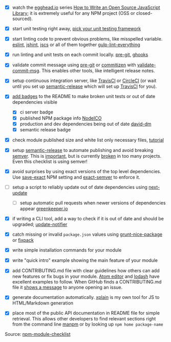 - [x] watch the [egghead.io][egghead] series [How to Write an Open Source JavaScript Library][egghead series];
it is extremely useful for any NPM project (OSS or closed-sourced).

- [x] start unit testing right away, [pick your unit testing framework][pick testing framework]

- [x] start linting code to prevent obvious problems, like misspelled variable.
[eslint][eslint], [jshint][jshint], [jscs][jscs] or all of them together
[gulp-lint-everything][gulp-lint-everything]

- [x] run linting and unit tests on each commit locally. [pre-git][pre-git], [ghooks][ghooks]

- [x] validate commit message using [pre-git][pre-git] or [commitizen][commitizen] with [validate-commit-msg][validate-commit-msg]. This
enables other tools, like intelligent release notes.

<!--- [ ] show the project's GitHub open issues on demand or on commit using [git-issues][git-issues]-->

- [x] setup continuous integration server, like [TravisCI][travis] or [CircleCI][circle] (or wait until you set up [semantic-release][semantic-release] which will set up [TravisCI][travis] for you).

- [x] [add badges][badges] to the README to make broken unit tests or out of date dependencies visible
  - [x] ci server badge
  - [x] published NPM package info [NodeICO][nodeico]
  - [x] production and dev dependencies being out of date [david-dm][david-dm]
  - [x] semantic release badge

- [x] check module published size and white list only necessary files, [tutorial][module size]

- [x] setup [semantic-release][semantic-release] to automate publishing
and avoid breaking [semver][semver]. This is [important][semver important],
but is currently [broken][broken semver] in too many projects. Even this checklist is using semver!

- [x] avoid surprises by using exact versions of the top level dependencies.
Use [save-exact][save-exact] NPM setting and [exact-semver][exact-semver] to enforce it.

- [ ] setup a script to reliably update out of date dependencies using [next-update][next-update install]
  - [ ] setup automatic pull requests when newer versions of dependencies appear [greenkeeper.io][greenkeeper]

- [x] if writing a CLI tool, add a way to check if it is out of date and should be upgraded;
[update-notifier][update-notifier]

- [x] catch missing or invalid `package.json` values using [grunt-nice-package][grunt-nice-package]
or [fixpack][fixpack]

- [x] write simple installation commands for your module

- [x] write "quick intro" example showing the main feature of your module

- [x] add CONTRIBUTING.md file with clear guidelines how others can add new features or fix bugs
in your module. [Atom editor][atom] and [lodash][lodash] have excellent examples to follow.
When GitHub finds a CONTRIBUTING.md file it [shows a message][contributing] to anyone opening an issue.

- [x] generate documentation automatically. [xplain][xplain] is my own tool for JS to HTML/Markdown
generation

- [x] place most of the public API documentation in README file for simple retrieval.
This allows other developers to find relevant sections right from the command line [manpm][manpm]
or by looking up `npm home package-name`

[egghead]: https://egghead.io
[egghead series]: https://egghead.io/series/how-to-write-an-open-source-javascript-library

[pick testing framework]: http://glebbahmutov.com/blog/picking-javascript-testing-framework/

[eslint]: http://eslint.org/
[jshint]: http://jshint.com/docs/
[jscs]: http://jscs.info/
[gulp-lint-everything]: https://github.com/bahmutov/gulp-lint-everything

[pre-git]: https://github.com/bahmutov/pre-git
[ghooks]: https://www.npmjs.com/package/ghooks

[commitizen]: https://www.npmjs.com/package/commitizen

[validate-commit-msg]: https://www.npmjs.com/package/validate-commit-msg

[git-issues]: https://www.npmjs.com/package/git-issues

[travis]: https://travis-ci.org/
[circle]: https://circleci.com/

[badges]: http://glebbahmutov.com/blog/tightening-node-project/
[nodeico]: https://nodei.co/
[david-dm]: https://david-dm.org/

[module size]: http://glebbahmutov.com/blog/smaller-published-NPM-modules/

[semantic-release]: https://github.com/semantic-release/semantic-release
[semver]: http://semver.org/
[semver important]: https://medium.com/javascript-scene/software-versions-are-broken-3d2dc0da0783#.h96ppopx3
[broken semver]: https://www.youtube.com/watch?v=tc2UgG5L7WM

[save-exact]: https://docs.npmjs.com/misc/config#save-exact
[exact-semver]: https://github.com/bahmutov/exact-semver

[next-update install]: https://github.com/bahmutov/next-update#install
[greenkeeper]: http://greenkeeper.io/

[update-notifier]: https://github.com/yeoman/update-notifier
[grunt-nice-package]: https://github.com/bahmutov/grunt-nice-package
[fixpack]: https://github.com/henrikjoreteg/fixpack

[atom]: https://github.com/atom/atom/blob/master/CONTRIBUTING.md
[lodash]: https://github.com/lodash/lodash/blob/master/CONTRIBUTING.md
[contributing]: https://github.com/blog/1184-contributing-guidelines

[xplain]: https://github.com/bahmutov/xplain

[manpm]: https://github.com/bahmutov/manpm

Source: [npm-module-checklist](https://github.com/bahmutov/npm-module-checklist)
